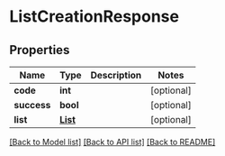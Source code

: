 # ListCreationResponse

## Properties
Name | Type | Description | Notes
------------ | ------------- | ------------- | -------------
**code** | **int** |  | [optional] 
**success** | **bool** |  | [optional] 
**list** | [**List**](List.md) |  | [optional] 

[[Back to Model list]](../README.md#documentation-for-models) [[Back to API list]](../README.md#documentation-for-api-endpoints) [[Back to README]](../README.md)


